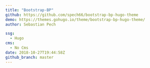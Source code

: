 ```yaml
---
title: "Bootstrap-BP"
github: https://github.com/spech66/bootstrap-bp-hugo-theme
demo: https://themes.gohugo.io/theme/bootstrap-bp-hugo-theme/
author: Sebastian Pech

ssg:
  - Hugo
cms:
  - No Cms
date: 2018-10-27T19:44:58Z
github_branch: master
---
```

